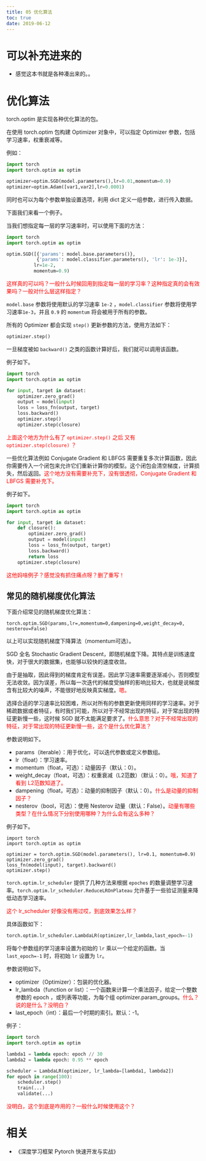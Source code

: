 ```yaml
---
title: 05 优化算法
toc: true
date: 2019-06-12
---
```

# 可以补充进来的

- 感觉这本书就是各种凑出来的。。


# 优化算法

torch.optim 是实现各种优化算法的包。

在使用 torch.optim 包构建 Optimizer 对象中，可以指定 Optimizer 参数，包括学习速率，权重衰减等。

例如：

```py
import torch
import torch.optim as optim

optimizer=optim.SGD(model.parameters(),lr=0.01,momentum=0.9)
optimizer=optim.Adam([var1,var2],lr=0.0001)
```

同时也可以为每个参数单独设置选项，利用 dict 定义一组参数，进行传入数据。

下面我们来看一个例子。

当我们想指定每一层的学习速率时，可以使用下面的方法：

```py
import torch
import torch.optim as optim

optim.SGD([{'params': model.base.parameters()},
           {'params': model.classifier.parameters(), 'lr': 1e-3}],
          lr=1e-2,
          momentum=0.9)
```

<span style="color:red;">这样真的可以吗？一般什么时候回用到指定每一层的学习率？这种指定真的会有效果吗？一般对什么层这样指定？</span>

`model.base` 参数将使用默认的学习速率 `1e-2` ，`model.classifier` 参数将使用学习速率`1e-3`，并且 `0.9` 的 `momentum` 将会被用于所有的参数。

所有的 Optimizer 都会实现 `step()` 更新参数的方法，使用方法如下：

```py
optimizer.step()
```


一旦梯度被如 `backward()` 之类的函数计算好后，我们就可以调用该函数。

例子如下。

```py
import torch
import torch.optim as optim

for input, target in dataset:
    optimizer.zero_grad()
    output = model(input)
    loss = loss_fn(output, target)
    loss.backward()
    optimizer.step()
    optimizer.step(closure)
```

<span style="color:red;">上面这个地方为什么有了 `optimizer.step()` 之后 又有 `optimizer.step(closure)` ？</span>

一些优化算法例如 Conjugate Gradient 和 LBFGS 需要重复多次计算函数，因此你需要传入一个闭包来允许它们重新计算你的模型。这个闭包会清空梯度，计算损失，然后返回。<span style="color:red;">这个地方没有需要补充下，没有很透彻，Conjugate Gradient 和 LBFGS 需要补充下。</span>

例子如下。

```py
import torch
import torch.optim as optim

for input, target in dataset:
    def closure():
        optimizer.zero_grad()
        output = model(input)
        loss = loss_fn(output, target)
        loss.backward()
        return loss
    optimizer.step(closure)
```

<span style="color:red;">这他妈啥例子？感觉没有抓住痛点呀？删了重写！</span>


## 常见的随机梯度优化算法

下面介绍常见的随机梯度优化算法：

```
torch.optim.SGD(params,lr=,momentum=0,dampening=0,weight_decay=0, nesterov=False)
```

以上可以实现随机梯度下降算法（momentum可选）。

SGD 全名 Stochastic Gradient Descent，即随机梯度下降。其特点是训练速度快，对于很大的数据集，也能够以较快的速度收敛。

由于是抽取，因此得到的梯度肯定有误差。因此学习速率需要逐渐减小，否则模型无法收敛。因为误差，所以每一次迭代的梯度受抽样的影响比较大，也就是说梯度含有比较大的噪声，不能很好地反映真实梯度。<span style="color:red;">嗯。</span>

选择合适的学习速率比较困难，所以对所有的参数更新使用同样的学习速率。对于稀疏数据或者特征，有时我们可能，所以对于不经常出现的特征，对于常出现的特征更新慢一些，这时候 SGD 就不太能满足要求了。<span style="color:red;">什么意思？对于不经常出现的特征，对于常出现的特征更新慢一些，这个是什么优化算法？</span>

参数说明如下。

- params（iterable）：用于优化，可以迭代参数或定义参数组。
- lr（float）：学习速率。
- momentum（float，可选）：动量因子（默认：0）。
- weight_decay（float，可选）：权重衰减（L2范数）（默认：0）。<span style="color:red;">哦，知道了看到 L2范数知道了。</span>
- dampening（float，可选）：动量的抑制因子（默认：0）。<span style="color:red;">什么是动量的抑制因子？</span>
- nesterov（bool，可选）：使用 Nesterov 动量（默认：False）。<span style="color:red;">动量有哪些类型？在什么情况下分别使用哪种？为什么会有这么多种？</span>


例子如下。

```
import torch
import torch.optim as optim

optimizer = torch.optim.SGD(model.parameters(), lr=0.1, momentum=0.9)
optimizer.zero_grad()
loss_fn(model(input), target).backward()
optimizer.step()
```


`torch.optim.lr_scheduler` 提供了几种方法来根据 `epoches` 的数量调整学习速率。`torch.optim.lr_scheduler.ReduceLROnPlateau` 允许基于一些验证测量来降低动态学习速率。

<span style="color:red;">这个 lr_scheduler 好像没有用过哎，到底效果怎么样？</span>

具体函数如下：

```py
torch.optim.lr_scheduler.LambdaLR(optimizer,lr_lambda,last_epoch=-1)
```

将每个参数组的学习速率设置为初始的 `lr` 乘以一个给定的函数。当 `last_epoch=-1` 时，将初始 `lr` 设置为 `lr`。

参数说明如下。

- optimizer（Optimizer）：包装的优化器。
- lr_lambda（function or list）：一个函数来计算一个乘法因子，给定一个整数参数的 epoch ，或列表等功能，为每个组 optimizer.param_groups。<span style="color:red;">什么？说的是什么？没明白？</span>
- last_epoch（int）：最后一个时期的索引。默认：-1。


例子：


```py
import torch
import torch.optim as optim

lambda1 = lambda epoch: epoch // 30
lambda2 = lambda epoch: 0.95 ** epoch

scheduler = LambdaLR(optimizer, lr_lambda=[lambda1, lambda2])
for epoch in range(100):
    scheduler.step()
    train(...)
    validate(...)
```

<span style="color:red;">没明白，这个到底是咋用的？一般什么时候使用这个？</span>





# 相关

- 《深度学习框架 Pytorch 快速开发与实战》
